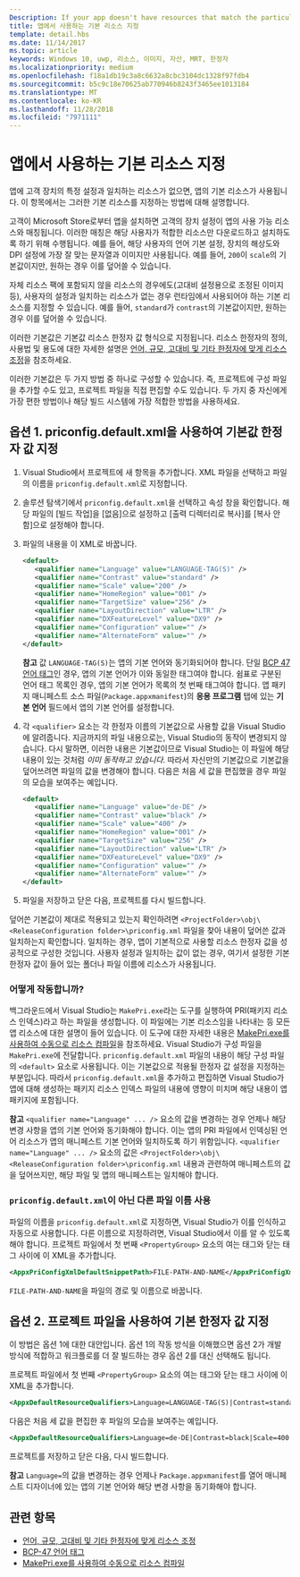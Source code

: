 ```yaml
---
Description: If your app doesn't have resources that match the particular settings of a customer device, then the app's default resources are used. This topic explains how to specify what those default resources are.
title: 앱에서 사용하는 기본 리소스 지정
template: detail.hbs
ms.date: 11/14/2017
ms.topic: article
keywords: Windows 10, uwp, 리소스, 이미지, 자산, MRT, 한정자
ms.localizationpriority: medium
ms.openlocfilehash: f18a1db19c3a8c6632a8cbc3104dc1328f97fdb4
ms.sourcegitcommit: b5c9c18e70625ab770946b8243f3465ee1013184
ms.translationtype: MT
ms.contentlocale: ko-KR
ms.lasthandoff: 11/28/2018
ms.locfileid: "7971111"
---
```

# <a name="specify-the-default-resources-that-your-app-uses"></a>앱에서 사용하는 기본 리소스 지정

앱에 고객 장치의 특정 설정과 일치하는 리소스가 없으면, 앱의 기본 리소스가 사용됩니다. 이 항목에서는 그러한 기본 리소스를 지정하는 방법에 대해 설명합니다.

고객이 Microsoft Store로부터 앱을 설치하면 고객의 장치 설정이 앱의 사용 가능 리소스와 매칭됩니다. 이러한 매칭은 해당 사용자가 적합한 리소스만 다운로드하고 설치하도록 하기 위해 수행됩니다. 예를 들어, 해당 사용자의 언어 기본 설정, 장치의 해상도와 DPI 설정에 가장 잘 맞는 문자열과 이미지만 사용됩니다. 예를 들어, `200`이 `scale`의 기본값이지만, 원하는 경우 이를 덮어쓸 수 있습니다.

자체 리소스 팩에 포함되지 않을 리소스의 경우에도(고대비 설정용으로 조정된 이미지 등), 사용자의 설정과 일치하는 리소스가 없는 경우 런타임에서 사용되어야 하는 기본 리소스를 지정할 수 있습니다. 예를 들어, `standard`가 `contrast`의 기본값이지만, 원하는 경우 이를 덮어쓸 수 있습니다.

이러한 기본값은 기본값 리소스 한정자 값 형식으로 지정됩니다. 리소스 한정자의 정의, 사용법 및 용도에 대한 자세한 설명은 [언어, 규모, 고대비 및 기타 한정자에 맞게 리소스 조정](tailor-resources-lang-scale-contrast.md)을 참조하세요.

이러한 기본값은 두 가지 방법 중 하나로 구성할 수 있습니다. 즉, 프로젝트에 구성 파일을 추가할 수도 있고, 프로젝트 파일을 직접 편집할 수도 있습니다. 두 가지 중 자신에게 가장 편한 방법이나 해당 빌드 시스템에 가장 적합한 방법을 사용하세요.

## <a name="option-1-use-priconfigdefaultxml-to-specify-default-qualifier-values"></a>옵션 1. priconfig.default.xml을 사용하여 기본값 한정자 값 지정

1. Visual Studio에서 프로젝트에 새 항목을 추가합니다. XML 파일을 선택하고 파일의 이름을 `priconfig.default.xml`로 지정합니다.
2. 솔루션 탐색기에서 `priconfig.default.xml`을 선택하고 속성 창을 확인합니다. 해당 파일의 [빌드 작업]을 [없음]으로 설정하고 [출력 디렉터리로 복사]를 [복사 안 함]으로 설정해야 합니다.
3. 파일의 내용을 이 XML로 바꿉니다.
   ```xml
   <default>
      <qualifier name="Language" value="LANGUAGE-TAG(S)" />
      <qualifier name="Contrast" value="standard" />
      <qualifier name="Scale" value="200" />
      <qualifier name="HomeRegion" value="001" />
      <qualifier name="TargetSize" value="256" />
      <qualifier name="LayoutDirection" value="LTR" />
      <qualifier name="DXFeatureLevel" value="DX9" />
      <qualifier name="Configuration" value="" />
      <qualifier name="AlternateForm" value="" />
   </default>
   ```
   
   **참고** 값 `LANGUAGE-TAG(S)`는 앱의 기본 언어와 동기화되어야 합니다. 단일 [BCP 47 언어 태그](http://go.microsoft.com/fwlink/p/?linkid=227302)인 경우, 앱의 기본 언어가 이와 동일한 태그여야 합니다. 쉼표로 구분된 언어 태그 목록인 경우, 앱의 기본 언어가 목록의 첫 번째 태그여야 합니다. 앱 패키지 매니페스트 소스 파일(`Package.appxmanifest`)의 **응용 프로그램** 탭에 있는 **기본 언어** 필드에서 앱의 기본 언어를 설정합니다.

4. 각 `<qualifier>` 요소는 각 한정자 이름의 기본값으로 사용할 값을 Visual Studio에 알려줍니다. 지금까지의 파일 내용으로는, Visual Studio의 동작이 변경되지 않습니다. 다시 말하면, 이러한 내용은 기본값이므로 Visual Studio는 이 파일에 해당 내용이 있는 것처럼 *이미 동작하고 있습니다*. 따라서 자신만의 기본값으로 기본값을 덮어쓰려면 파일의 값을 변경해야 합니다. 다음은 처음 세 값을 편집했을 경우 파일의 모습을 보여주는 예입니다.
   ```xml
   <default>
      <qualifier name="Language" value="de-DE" />
      <qualifier name="Contrast" value="black" />
      <qualifier name="Scale" value="400" />
      <qualifier name="HomeRegion" value="001" />
      <qualifier name="TargetSize" value="256" />
      <qualifier name="LayoutDirection" value="LTR" />
      <qualifier name="DXFeatureLevel" value="DX9" />
      <qualifier name="Configuration" value="" />
      <qualifier name="AlternateForm" value="" />
   </default>
   ```
5. 파일을 저장하고 닫은 다음, 프로젝트를 다시 빌드합니다.

덮어쓴 기본값이 제대로 적용되고 있는지 확인하려면 `<ProjectFolder>\obj\<ReleaseConfiguration folder>\priconfig.xml` 파일을 찾아 내용이 덮어쓴 값과 일치하는지 확인합니다. 일치하는 경우, 앱이 기본적으로 사용할 리소스 한정자 값을 성공적으로 구성한 것입니다. 사용자 설정과 일치하는 값이 없는 경우, 여기서 설정한 기본 한정자 값이 들어 있는 폴더나 파일 이름에 리소스가 사용됩니다.

### <a name="how-does-this-work"></a>어떻게 작동합니까?

백그라운드에서 Visual Studio는 `MakePri.exe`라는 도구를 실행하여 PRI(패키지 리소스 인덱스)라고 하는 파일을 생성합니다. 이 파일에는 기본 리소스임을 나타내는 등 모든 앱 리소스에 대한 설명이 들어 있습니다. 이 도구에 대한 자세한 내용은 [MakePri.exe를 사용하여 수동으로 리소스 컴파일](compile-resources-manually-with-makepri.md)을 참조하세요. Visual Studio가 구성 파일을 `MakePri.exe`에 전달합니다. `priconfig.default.xml` 파일의 내용이 해당 구성 파일의 `<default>` 요소로 사용됩니다. 이는 기본값으로 적용될 한정자 값 설정을 지정하는 부분입니다. 따라서 `priconfig.default.xml`을 추가하고 편집하면 Visual Studio가 앱에 대해 생성하는 패키지 리소스 인덱스 파일의 내용에 영향이 미치며 해당 내용이 앱 패키지에 포함됩니다.

**참고** `<qualifier name="Language" ... />` 요소의 값을 변경하는 경우 언제나 해당 변경 사항을 앱의 기본 언어와 동기화해야 합니다. 이는 앱의 PRI 파일에서 인덱싱된 언어 리소스가 앱의 매니페스트 기본 언어와 일치하도록 하기 위함입니다. `<qualifier name="Language" ... />` 요소의 값은 `<ProjectFolder>\obj\<ReleaseConfiguration folder>\priconfig.xml` 내용과 관련하여 매니페스트의 값을 덮어쓰지만, 해당 파일 및 앱의 매니페스트는 일치해야 합니다.

### <a name="using-a-different-file-name-than-priconfigdefaultxml"></a>`priconfig.default.xml`이 아닌 다른 파일 이름 사용

파일의 이름을 `priconfig.default.xml`로 지정하면, Visual Studio가 이를 인식하고 자동으로 사용합니다. 다른 이름으로 지정하려면, Visual Studio에서 이를 알 수 있도록 해야 합니다. 프로젝트 파일에서 첫 번째 `<PropertyGroup>` 요소의 여는 태그와 닫는 태그 사이에 이 XML을 추가합니다.

```xml
<AppxPriConfigXmlDefaultSnippetPath>FILE-PATH-AND-NAME</AppxPriConfigXmlDefaultSnippetPath>
```

`FILE-PATH-AND-NAME`을 파일의 경로 및 이름으로 바꿉니다.

## <a name="option-2-use-your-project-file-to-specify-default-qualifier-values"></a>옵션 2. 프로젝트 파일을 사용하여 기본 한정자 값 지정

이 방법은 옵션 1에 대한 대안입니다. 옵션 1의 작동 방식을 이해했으면 옵션 2가 개발 방식에 적합하고 워크플로를 더 잘 빌드하는 경우 옵션 2를 대신 선택해도 됩니다.

프로젝트 파일에서 첫 번째 `<PropertyGroup>` 요소의 여는 태그와 닫는 태그 사이에 이 XML을 추가합니다.

```xml
<AppxDefaultResourceQualifiers>Language=LANGUAGE-TAG(S)|Contrast=standard|Scale=200|HomeRegion=001|TargetSize=256|LayoutDirection=LTR|DXFeatureLevel=DX9|Configuration=|AlternateForm=</AppxDefaultResourceQualifiers>
```

다음은 처음 세 값을 편집한 후 파일의 모습을 보여주는 예입니다.

```xml
<AppxDefaultResourceQualifiers>Language=de-DE|Contrast=black|Scale=400|HomeRegion=001|TargetSize=256|LayoutDirection=LTR|DXFeatureLevel=DX9|Configuration=|AlternateForm=</AppxDefaultResourceQualifiers>
```

프로젝트를 저장하고 닫은 다음, 다시 빌드합니다.

**참고** `Language=`의 값을 변경하는 경우 언제나 `Package.appxmanifest`를 열어 매니페스트 디자이너에 있는 앱의 기본 언어와 해당 변경 사항을 동기화해야 합니다.

## <a name="related-topics"></a>관련 항목

* [언어, 규모, 고대비 및 기타 한정자에 맞게 리소스 조정](tailor-resources-lang-scale-contrast.md)
* [BCP-47 언어 태그](http://go.microsoft.com/fwlink/p/?linkid=227302)
* [MakePri.exe를 사용하여 수동으로 리소스 컴파일](compile-resources-manually-with-makepri.md)
